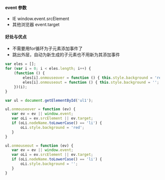 

#### event 参数

+ IE window.event.srcElement
+ 其他浏览器 event.target


#### 好处与优点
+ 不需要用for循环为子元素添加事件了
+ 跳出外层，自动为新生成的子元素也不用新为其添加事件

```js
var eles = [];
for (var i = 0; i < eles.length; i++) {
    (function () {
        eles[i].onmouseover = function () { this.style.background = 'red'; }
        eles[i].onmouseout = function () { this.style.background = ''; }
    })(i);
}
```
 
 ```js
var ul = document.getElementById('ul1');

ul.onmouseover = function (ev) {
    var ev = ev || window.event;
    var oLi = ev.srcElement || ev.target;
    if (oLi.nodeName.toLowerCase() == 'li') {
        oLi.style.background = 'red';
    }
}

ul.onmouseout = function (ev) {
    var ev = ev || window.event;
    var oLi = ev.srcElement || ev.target;
    if (oLi.nodeName.toLowerCase() == 'li') {
        oLi.style.background = '';
    }
}
```